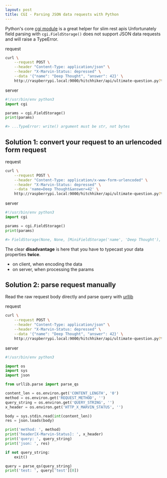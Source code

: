 ```yaml
---
layout: post
title: CGI - Parsing JSON data requests with Python
---
```


Python's core [cgi module](https://docs.python.org/3/library/cgi.html) is a great helper for slim rest apis
Unfortunately field parsing with `cgi.FieldStorage()` does not support JSON data requests and will raise a TypeError.

request

```bash
curl \
    --request POST \
    --header "Content-Type: application/json" \
    --header "X-Marvin-Status: depressed" \
    --data '{"name": "Deep Thought", "answer": 42}' \
    http://raspberrypi.local:9000/hitchhiker/api/ultimate-question.py?test=1
```

server

```python
#!/usr/bin/env python3
import cgi

params = cgi.FieldStorage()
print(params)

#> ...TypeError: write() argument must be str, not bytes
```


## Solution 1: convert your request to an urlencoded form request

request

```bash
curl \
    --request POST \
    --header "Content-Type: application/x-www-form-urlencoded" \
    --header "X-Marvin-Status: depressed" \
    --data 'name=Deep Thought&answer=42' \
    http://raspberrypi.local:9000/hitchhiker/api/ultimate-question.py?test=1
```

server

```python
#!/usr/bin/env python3
import cgi

params = cgi.FieldStorage()
print(params)

#> FieldStorage(None, None, [MiniFieldStorage('name', 'Deep Thought'), MiniFieldStorage('answer', '42'), MiniFieldStorage('test', '1')])

```

The clear **disadvantage** is here that you have to typecast your data properties **twice**.

 - on client, when encoding the data
 - on server, when processing the params

## Solution 2: parse request manually

Read the raw request body directly and parse query with [urllib](https://docs.python.org/3/library/urllib.parse.html)

request

```bash
curl \
    --request POST \
    --header "Content-Type: application/json" \
    --header "X-Marvin-Status: depressed" \
    --data '{"name": "Deep Thought", "answer": 42}' \
    http://raspberrypi.local:9000/hitchhiker/api/ultimate-question.py?test=1
```

server

```python
#!/usr/bin/env python3

import os
import sys
import json

from urllib.parse import parse_qs

content_len = os.environ.get('CONTENT_LENGTH', '0')
method = os.environ.get('REQUEST_METHOD', '')
query_string = os.environ.get('QUERY_STRING', '')
x_header = os.environ.get('HTTP_X_MARVIN_STATUS', '')

body = sys.stdin.read(int(content_len))
res = json.loads(body)

print('method: ', method)
print('header[X-Marvin-Status]: ', x_header)
print('query: ', query_string)
print('json: ', res)

if not query_string:
    exit()

query = parse_qs(query_string)
print('test: ', query['test'][0])

```
